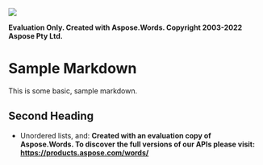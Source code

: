 ﻿![](Output.001.png)

**Evaluation Only. Created with Aspose.Words. Copyright 2003-2022 Aspose Pty Ltd.**
# **Sample Markdown**
This is some basic, sample markdown.
## **Second Heading**
- Unordered lists, and:
**Created with an evaluation copy of Aspose.Words. To discover the full versions of our APIs please visit: https://products.aspose.com/words/**
